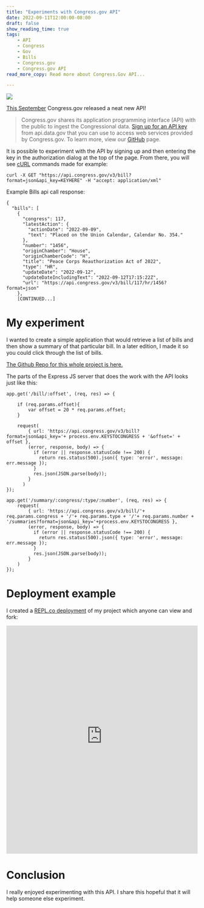 ```yaml
---
title: "Experiments with Congress.gov API"
date: 2022-09-11T12:00:00-08:00
draft: false
show_reading_time: true
tags: 
    - API
    - Congress
    - Gov
    - Bills
    - Congress.gov
    - Congress.gov API
read_more_copy: Read more about Congress.Gov API...

---
```


![](/congress.png)

[This September](https://www.congress.gov/help/enhancements) Congress.gov released a neat new API!

> Congress.gov shares its application programming interface (API) with the public to ingest the Congressional data. [Sign up for an API key](https://api.congress.gov/sign-up/) from api.data.gov that you can use to access web services provided by Congress.gov. To learn more, view our [GitHub](https://github.com/LibraryOfCongress/api.congress.gov/) page.


It is possible to experiment with the API by signing up and then entering the key in the authorization dialog at the top of the page. From there, you will see [cURL](https://curl.se/) commands made for example:

```
curl -X GET "https://api.congress.gov/v3/bill?format=json&api_key=KEYHERE" -H "accept: application/xml"
```

Example Bills api call response:

```
{
  "bills": [
    {
      "congress": 117,
      "latestAction": {
        "actionDate": "2022-09-09",
        "text": "Placed on the Union Calendar, Calendar No. 354."
      },
      "number": "1456",
      "originChamber": "House",
      "originChamberCode": "H",
      "title": "Peace Corps Reauthorization Act of 2022",
      "type": "HR",
      "updateDate": "2022-09-12",
      "updateDateIncludingText": "2022-09-12T17:15:22Z",
      "url": "https://api.congress.gov/v3/bill/117/hr/1456?format=json"
    },
    [CONTINUED...]
```

# My experiment

I wanted to create a simple application that would retrieve a list of bills and then show a summary of that particular bill. In a later edition, I made it so you could click through the list of bills. 

[The Github Repo for this whole project is here.](https://github.com/airbr/getABill)

The parts of the Express JS server that does the work with the API looks just like this:

```
app.get('/bill/:offset', (req, res) => {

    if (req.params.offset){
        var offset = 20 * req.params.offset;
    }

    request(
        { url: 'https://api.congress.gov/v3/bill?format=json&api_key='+ process.env.KEYSTOCONGRESS + '&offset=' + offset },
        (error, response, body) => {
          if (error || response.statusCode !== 200) {
            return res.status(500).json({ type: 'error', message: err.message });
          }        
          res.json(JSON.parse(body));
        }
      )
});

app.get('/summary/:congress/:type/:number', (req, res) => {
    request(
        { url: 'https://api.congress.gov/v3/bill/'+ req.params.congress + '/'+ req.params.type + '/'+ req.params.number + '/summaries?format=json&api_key='+process.env.KEYSTOCONGRESS },
        (error, response, body) => {
          if (error || response.statusCode !== 200) {
            return res.status(500).json({ type: 'error', message: err.message });
          }        
          res.json(JSON.parse(body));
        }
    )
});
```

# Deployment example

I created a [REPL.co deployment](https://replit.com/@airbr/Get-a-Bill-from-Congress#index.html) of my project which anyone can view and fork: 

<div class="" style="height: 600px; width: 100%;">
  <iframe
    src="https://get-a-bill-from-congress.airbr.repl.co/"
    title="get-a-bill-from-congress on repl.co"
    allow="geolocation; microphone; camera; midi; encrypted-media; xr-spatial-tracking; fullscreen"
    allowFullScreen
    style="height: 100%; width: 100%; border: 0;">
  </iframe>
</div>


# Conclusion

I really enjoyed experimenting with this API. I share this hopeful that it will help someone else experiment.